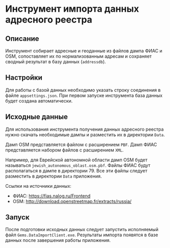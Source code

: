 # Инструмент импорта данных адресного реестра

## Описание

Инструмент собирает адресные и геоданные из файлов дампа ФИАС и OSM, сопоставляет
их по нормализованным адресам и сохраняет сводный результат в базу данных (`addressdb`).

## Настройки

Для работы с базой данных необходимо указать строку соединения в файле
`appsettings.json`. При первом запуске инструмента база данных будет создана автоматически.

## Исходные данные

Для использования инструмента получения данных адресного реестра нужно скачать
необходимые дампы и разместить их в директории `Data`.

Дамп OSM представляется файлом с расширением `PBF`. Дамп ФИАС представляется набором
файлов с расширением `XML`.

Например, для Еврейской автономной области дамп OSM будет называться `jewish_autonomous_oblast.osm.pbf`.
Файлы ФИАС будут располагаться в дампе в директории 79. Все эти файлы следует разместить
в директории `Data` приложения.

Ссылки на источники данных:
* ФИАС: https://fias.nalog.ru/Frontend
* OSM: http://download.openstreetmap.fr/extracts/russia/

## Запуск

После подготовки исходных данных следует запустить исполняемый файл `Gems.DataImportClient.exe`.
Результаты импорта появятся в базе данных после завершения работы приложения.
